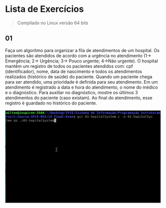 # Lista de Exercícios

> Compilado no Linux versão 64 bits

## 01

Faça um algoritmo para organizar a fila de atendimentos de um hospital. Os pacientes são atendidos de acordo com a urgência no atendimento (1-> Emergência; 2-> Urgência; 3-> Pouco urgente; 4->Não urgente). O hospital mantêm um registro de todos os pacientes atendidos com: cpf (identificador), nome, data de nascimento e todos os atendimentos realizados (histórico de saúde) do paciente.
Quando um paciente chega para ser atendido, uma prioridade é definida para seu atendimento. Em um atendimento é registrado a data e hora do atendimento, o nome do médico e o diagnóstico. Para auxiliar no diagnóstico, mostre os últimos 3 atendimentos do paciente (caso existam). Ao final do atendimento, esse registro é guardado no histórico do paciente.

![](01-hopitalSystem.gif?raw=true)
